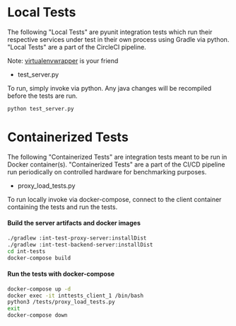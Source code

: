 # Local Tests

The following "Local Tests" are pyunit integration tests which run their respective services under test in their own process using Gradle via python. "Local Tests" are a part of the CircleCI pipeline.

Note: [virtualenvwrapper](https://virtualenvwrapper.readthedocs.io/en/latest/) is your friend

* test_server.py

To run, simply invoke via python. Any java changes will be recompiled before the tests are run.
```bash
python test_server.py
```


# Containerized Tests

The following "Containerized Tests" are integration tests meant to be run in Docker container(s). "Containerized Tests" are a part of the CI/CD pipeline run periodically on controlled hardware for benchmarking purposes.  

* proxy_load_tests.py 

To run locally invoke via docker-compose, connect to the client container containing the tests and run the tests.

#### Build the server artifacts and docker images 
```bash
./gradlew :int-test-proxy-server:installDist
./gradlew :int-test-backend-server:installDist
cd int-tests
docker-compose build
```

#### Run the tests with docker-compose
```bash
docker-compose up -d
docker exec -it inttests_client_1 /bin/bash
python3 /tests/proxy_load_tests.py
exit
docker-compose down
```
